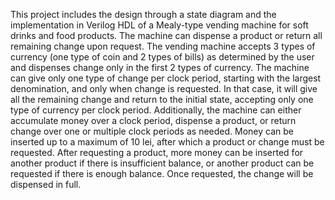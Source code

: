 This project includes the design through a state diagram and the implementation in Verilog HDL of a Mealy-type vending machine for soft drinks and food products. 
The machine can dispense a product or return all remaining change upon request. The vending machine accepts 3 types of currency (one type of coin and 2 types of bills) 
as determined by the user and dispenses change only in the first 2 types of currency. The machine can give only one type of change per clock period, starting with the 
largest denomination, and only when change is requested. In that case, it will give all the remaining change and return to the initial state, accepting only one type 
of currency per clock period. Additionally, the machine can either accumulate money over a clock period, dispense a product, or return change over one or multiple clock 
periods as needed. Money can be inserted up to a maximum of 10 lei, after which a product or change must be requested. After requesting a product, more money can be inserted
for another product if there is insufficient balance, or another product can be requested if there is enough balance. Once requested, the change will be dispensed in full.
